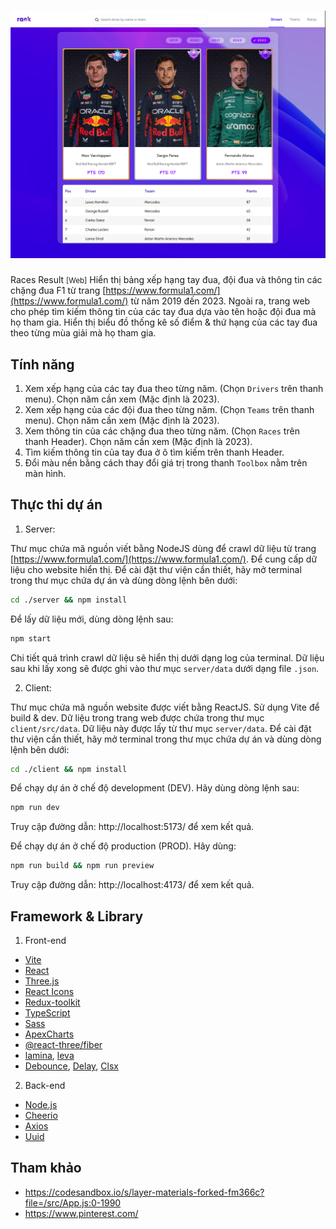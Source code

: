 <h1 align="center"><img src="./client/src/assets/thumb.png" alt="Race Results" /></h1>

Races Result <small>[Web]</small> Hiển thị bảng xếp hạng tay đua, đội đua và thông tin các chặng đua F1 từ trang [https://www.formula1.com/](https://www.formula1.com/) từ năm 2019 đến 2023. Ngoài ra, trang web cho phép tìm kiếm thông tin của các tay đua dựa vào tên hoặc đội đua mà họ tham gia. Hiển thị biểu đồ thống kê số điểm & thứ hạng của các tay đua theo từng mùa giải mà họ tham gia.

## Tính năng
1. Xem xếp hạng của các tay đua theo từng năm. (Chọn `Drivers` trên thanh menu). Chọn năm cần xem (Mặc định là 2023).
2. Xem xếp hạng của các đội đua theo từng năm. (Chọn `Teams` trên thanh menu). Chọn năm cần xem (Mặc định là 2023).
3. Xem thông tin của các chặng đua theo từng năm. (Chọn `Races` trên thanh Header). Chọn năm cần xem (Mặc định là 2023).
4. Tìm kiếm thông tin của tay đua ở ô tìm kiếm trên thanh Header.
5. Đổi màu nền bằng cách thay đổi giá trị trong thanh `Toolbox` nằm trên màn hình.
## Thực thi dự án
1. Server:

Thư mục chứa mã nguồn viết bằng NodeJS dùng để crawl dữ liệu từ trang [https://www.formula1.com/](https://www.formula1.com/). Để cung cấp dữ liệu cho website hiển thị. 
Để cài đặt thư viện cần thiết, hãy mở terminal trong thư mục chứa dự án và dùng dòng lệnh bên dưới:
```bash
cd ./server && npm install
```
Để lấy dữ liệu mới, dùng dòng lệnh sau:
```bash
npm start
```
Chi tiết quá trình crawl dữ liệu sẽ hiển thị dưới dạng log của terminal. Dữ liệu sau khi lấy xong sẽ được ghi vào thư mục `server/data` dưới dạng file `.json`.

2. Client:

Thư mục chứa mã nguồn website được viết bằng ReactJS. Sử dụng Vite để build & dev. Dữ liệu trong trang web được chứa trong thư mục `client/src/data`. Dữ liệu này được lấy từ thư mục `server/data`.
Để cài đặt thư viện cần thiết, hãy mở terminal trong thư mục chứa dự án và dùng dòng lệnh bên dưới:
```bash
cd ./client && npm install
```
Để chạy dự án ở chế độ development (DEV). Hãy dùng dòng lệnh sau:
```bash
npm run dev
```
Truy cập đường dẫn: http://localhost:5173/ để xem kết quả.

Để chạy dự án ở chế độ production (PROD). Hãy dùng:
```bash
npm run build && npm run preview
```
Truy cập đường dẫn: http://localhost:4173/ để xem kết quả.

## Framework & Library
1. Front-end
- [Vite](https://vitejs.dev/)
- [React](https://react.dev/)
- [Three.js](https://threejs.org/)
- [React Icons](https://react-icons.github.io/react-icons/)
- [Redux-toolkit](https://redux-toolkit.js.org/)
- [TypeScript](https://www.typescriptlang.org/)
- [Sass](https://sass-lang.com/)
- [ApexCharts](https://apexcharts.com/)
- [@react-three/fiber](https://docs.pmnd.rs/react-three-fiber/getting-started/introduction)
- [lamina](https://www.npmjs.com/package/lamina), [leva](https://github.com/pmndrs/leva)
- [Debounce](https://www.npmjs.com/package/use-debounce), [Delay](https://www.npmjs.com/package/delay), [Clsx](https://www.npmjs.com/package/clsx)

2. Back-end
- [Node.js](https://nodejs.org/en)
- [Cheerio](https://cheerio.js.org/)
- [Axios](https://axios-http.com/docs/intro)
- [Uuid](https://www.npmjs.com/package/uuid)


## Tham khảo
- https://codesandbox.io/s/layer-materials-forked-fm366c?file=/src/App.js:0-1990
- https://www.pinterest.com/